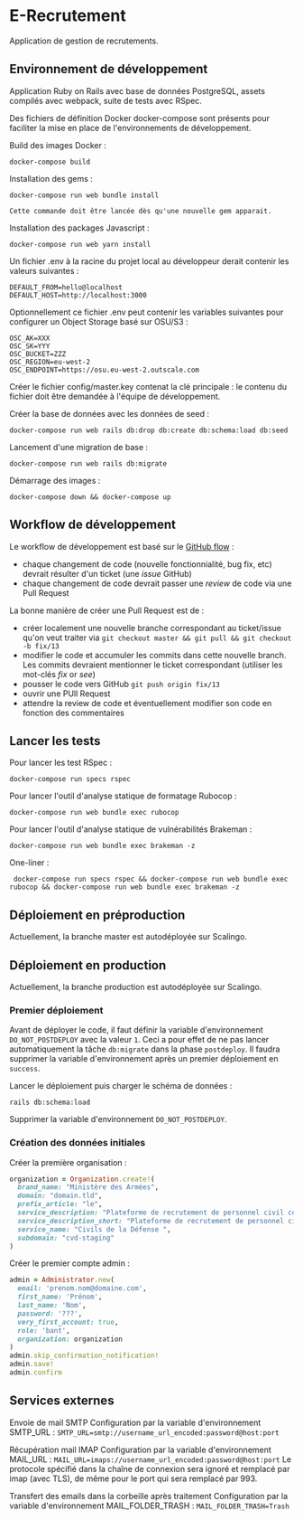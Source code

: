 # E-Recrutement

Application de gestion de recrutements.

## Environnement de développement

Application Ruby on Rails avec base de données PostgreSQL, assets compilés avec webpack, suite de tests avec RSpec.

Des fichiers de définition Docker docker-compose sont présents pour faciliter la mise en place de l'environnements de développement.

Build des images Docker :

```
docker-compose build
```

Installation des gems :

```
docker-compose run web bundle install

Cette commande doit être lancée dès qu'une nouvelle gem apparait.
```

Installation des packages Javascript :

```
docker-compose run web yarn install
```

Un fichier .env à la racine du projet local au développeur derait contenir les valeurs suivantes :

```
DEFAULT_FROM=hello@localhost
DEFAULT_HOST=http://localhost:3000
```

Optionnellement ce fichier .env peut contenir les variables suivantes pour configurer un Object Storage basé sur OSU/S3 :

```
OSC_AK=XXX
OSC_SK=YYY
OSC_BUCKET=ZZZ
OSC_REGION=eu-west-2
OSC_ENDPOINT=https://osu.eu-west-2.outscale.com
```

Créer le fichier config/master.key contenat la clé principale : le contenu du fichier doit être demandée à l'équipe de développement.

Créer la base de données avec les données de seed :

```
docker-compose run web rails db:drop db:create db:schema:load db:seed
```

Lancement d'une migration de base :

```
docker-compose run web rails db:migrate
```

Démarrage des images :

```
docker-compose down && docker-compose up
```

## Workflow de développement

Le workflow de développement est basé sur le [GitHub flow](https://guides.github.com/introduction/flow/) :

- chaque changement de code (nouvelle fonctionnialité, bug fix, etc) devrait résulter d'un ticket (une _issue_ GitHub)
- chaque changement de code devrait passer une _review_ de code via une Pull Request

La bonne manière de créer une Pull Request est de :

- créer localement une nouvelle branche correspondant au ticket/issue qu'on veut traiter via `git checkout master && git pull && git checkout -b fix/13`
- modifier le code et accumuler les commits dans cette nouvelle branch. Les commits devraient mentionner le ticket correspondant (utiliser les mot-clés _fix_ or _see_)
- pousser le code vers GitHub `git push origin fix/13`
- ouvrir une PUll Request
- attendre la review de code et éventuellement modifier son code en fonction des commentaires

## Lancer les tests

Pour lancer les test RSpec :

```
docker-compose run specs rspec
```

Pour lancer l'outil d'analyse statique de formatage Rubocop :

```
docker-compose run web bundle exec rubocop
```

Pour lancer l'outil d'analyse statique de vulnérabilités Brakeman :

```
docker-compose run web bundle exec brakeman -z
```

One-liner :

```
 docker-compose run specs rspec && docker-compose run web bundle exec rubocop && docker-compose run web bundle exec brakeman -z
```

## Déploiement en préproduction

Actuellement, la branche master est autodéployée sur Scalingo.

## Déploiement en production

Actuellement, la branche production est autodéployée sur Scalingo.

### Premier déploiement

Avant de déployer le code, il faut définir la variable d'environnement `DO_NOT_POSTDEPLOY` avec la valeur `1`. Ceci a pour effet de ne pas lancer automatiquement la tâche `db:migrate` dans la phase `postdeploy`. Il faudra supprimer la variable d'environnement après un premier déploiement en `success`.

Lancer le déploiement puis charger le schéma de données :

```
rails db:schema:load
```

Supprimer la variable d'environnement `DO_NOT_POSTDEPLOY`.

### Création des données initiales

Créer la première organisation :

```ruby
organization = Organization.create!(
  brand_name: "Ministère des Armées",
  domain: "domain.tld",
  prefix_article: "le",
  service_description: "Plateforme de recrutement de personnel civil contractuel du ministère des Armées",
  service_description_short: "Plateforme de recrutement de personnel civil contractuel",
  service_name: "Civils de la Défense ",
  subdomain: "cvd-staging"
)
```

Créer le premier compte admin :

```ruby
admin = Administrator.new(
  email: 'prenom.nom@domaine.com',
  first_name: 'Prénom',
  last_name: 'Nom',
  password: '???',
  very_first_account: true,
  role: 'bant',
  organization: organization
)
admin.skip_confirmation_notification!
admin.save!
admin.confirm
```

## Services externes

Envoie de mail SMTP
Configuration par la variable d'environnement SMTP_URL :
`SMTP_URL=smtp://username_url_encoded:password@host:port`

Récupération mail IMAP
Configuration par la variable d'environnement MAIL_URL :
`MAIL_URL=imaps://username_url_encoded:password@host:port`
Le protocole spécifié dans la chaîne de connexion sera ignoré et remplacé par imap (avec TLS), de même pour le port qui sera remplacé par 993.

Transfert des emails dans la corbeille après traitement
Configuration par la variable d'environnement MAIL_FOLDER_TRASH :
`MAIL_FOLDER_TRASH=Trash`
